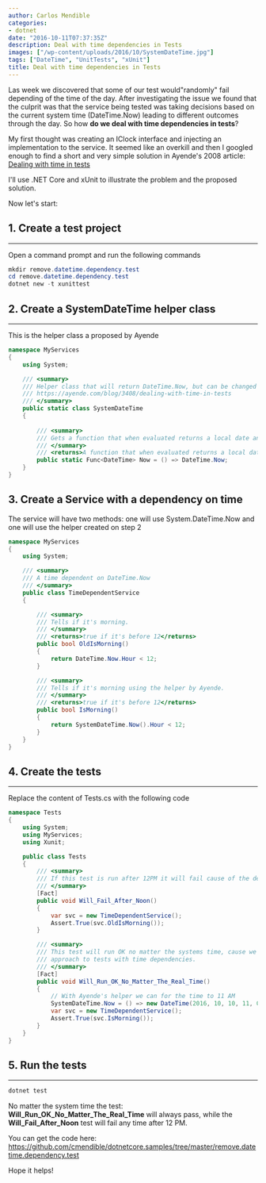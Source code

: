 ```yaml
---
author: Carlos Mendible
categories:
- dotnet
date: "2016-10-11T07:37:35Z"
description: Deal with time dependencies in Tests
images: ["/wp-content/uploads/2016/10/SystemDateTime.jpg"]
tags: ["DateTime", "UnitTests", "xUnit"]
title: Deal with time dependencies in Tests
---
```

Las week we discovered that some of our test would"randomly" fail depending of the time of the day. After investigating the issue we found that the culprit was that the service being tested was taking decisions based on the current system time (DateTime.Now) leading to different outcomes through the day. So how **do we deal with time dependencies in tests**?

My first thought was creating an IClock interface and injecting an implementation to the service. It seemed like an overkill and then I googled enough to find a short and very simple solution in Ayende's 2008 article: <a href="https://ayende.com/blog/3408/dealing-with-time-in-tests" target="_blank">Dealing with time in tests</a>

I'll use .NET Core and xUnit to illustrate the problem and the proposed solution.

Now let's start:

## 1. Create a test project
---
Open a command prompt and run the following commands 
    
``` powershell
mkdir remove.datetime.dependency.test
cd remove.datetime.dependency.test
dotnet new -t xunittest
```
## 2. Create a SystemDateTime helper class
---
This is the helper class a proposed by Ayende
    
``` csharp
namespace MyServices
{
    using System;

    /// <summary>
    /// Helper class that will return DateTime.Now, but can be changed to deal with tests.
    /// https://ayende.com/blog/3408/dealing-with-time-in-tests
    /// </summary>
    public static class SystemDateTime
    {
        
        /// <summary>
        /// Gets a function that when evaluated returns a local date and time.   
        /// </summary>
        /// <returns>A function that when evaluated returns a local date and time.</returns>
        public static Func<DateTime> Now = () => DateTime.Now;
    }
}
```

## 3. Create a Service with a dependency on time
The service will have two methods: one will use System.DateTime.Now and one will use the helper created on step 2
    
``` csharp
namespace MyServices
{
    using System;

    /// <summary>
    /// A time dependent on DateTime.Now 
    /// </summary>
    public class TimeDependentService
    {

        /// <summary>
        /// Tells if it's morning.
        /// </summary>
        /// <returns>true if it's before 12</returns>
        public bool OldIsMorning()
        {
            return DateTime.Now.Hour < 12;
        }

        /// <summary>
        /// Tells if it's morning using the helper by Ayende. 
        /// </summary>
        /// <returns>true if it's before 12</returns>
        public bool IsMorning()
        {
            return SystemDateTime.Now().Hour < 12;
        }
    }
}
```

## 4. Create the tests
---
Replace the content of Tests.cs with the following code 
    
``` csharp
namespace Tests
{
    using System;
    using MyServices;
    using Xunit;

    public class Tests
    {
        /// <summary>
        /// If this test is run after 12PM it will fail cause of the dependency on the system time.
        /// </summary>
        [Fact]
        public void Will_Fail_After_Noon()
        {
            var svc = new TimeDependentService();
            Assert.True(svc.OldIsMorning());
        }

        /// <summary>
        /// This test will run OK no matter the systems time, cause we are using the Ayende 
        /// approach to tests with time dependencies.
        /// </summary>
        [Fact]
        public void Will_Run_OK_No_Matter_The_Real_Time()
        {
            // With Ayende's helper we can for the time to 11 AM
            SystemDateTime.Now = () => new DateTime(2016, 10, 10, 11, 0, 0);
            var svc = new TimeDependentService();
            Assert.True(svc.IsMorning());
        }
    }
}
```

## 5. Run the tests
---  

``` powershell
dotnet test
```
    
No matter the system time the test: **Will_Run_OK_No_Matter_The_Real_Time** will always pass, while the **Will_Fail_After_Noon** test will fail any time after 12 PM.

You can get the code here: <https://github.com/cmendible/dotnetcore.samples/tree/master/remove.datetime.dependency.test>

Hope it helps!